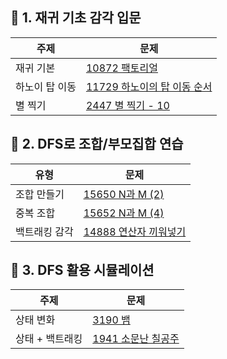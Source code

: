 
## 🔹 1. 재귀 기초 감각 입문

| 주제       | 문제                                                          |
|----------|-------------------------------------------------------------|
| 재귀 기본    | [10872 팩토리얼](https://www.acmicpc.net/problem/10872)         |
| 하노이 탑 이동 | [11729 하노이의 탑 이동 순서](https://www.acmicpc.net/problem/11729) |
| 별 찍기     | [2447 별 찍기 - 10](https://www.acmicpc.net/problem/2447)      |


## 🔹 2. DFS로 조합/부모집합 연습

| 유형      | 문제                                                      |
|---------|---------------------------------------------------------|
| 조합 만들기  | [15650 N과 M (2)](https://www.acmicpc.net/problem/15650) |
| 중복 조합   | [15652 N과 M (4)](https://www.acmicpc.net/problem/15652) |
| 백트래킹 감각 | [14888 연산자 끼워넣기](https://www.acmicpc.net/problem/14888) |


## 🔹 3. DFS 활용 시뮬레이션

| 주제        | 문제                                                   |
|-----------|------------------------------------------------------|
| 상태 변화     | [3190 뱀](https://www.acmicpc.net/problem/3190)       |
| 상태 + 백트래킹 | [1941 소문난 칠공주](https://www.acmicpc.net/problem/1941) |
